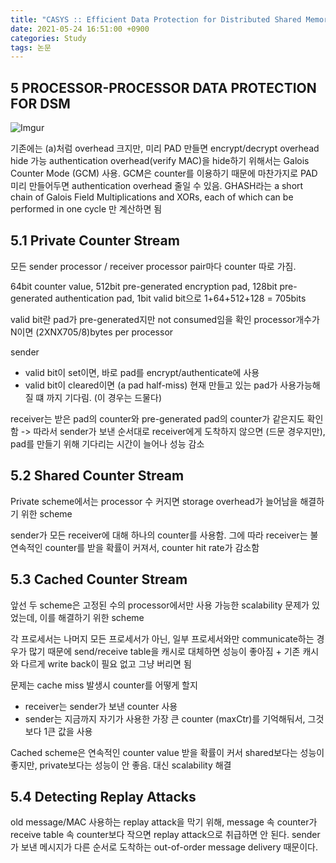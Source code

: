 ```yaml
---
title: "CASYS :: Efficient Data Protection for Distributed Shared Memory Multiprocessors"
date: 2021-05-24 16:51:00 +0900
categories: Study
tags: 논문
---
```


## 5 PROCESSOR-PROCESSOR DATA PROTECTION FOR DSM

![Imgur](https://imgur.com/KxHunsl.png)

기존에는 (a)처럼 overhead 크지만, 미리 PAD 만들면 encrypt/decrypt overhead hide 가능
authentication overhead(verify MAC)을 hide하기 위해서는 Galois Counter Mode (GCM) 사용. GCM은 counter를 이용하기 때문에 마찬가지로 PAD 미리 만들어두면 authentication overhead 줄일 수 있음. GHASH라는 a short chain of Galois Field Multiplications and XORs, each of which can
be performed in one cycle 만 계산하면 됨

## 5.1 Private Counter Stream

모든 sender processor / receiver processor pair마다 counter 따로 가짐.

64bit counter value, 512bit pre-generated encryption pad, 128bit pre-generated authentication pad, 1bit valid bit으로 1+64+512+128 = 705bits

valid bit란 pad가 pre-generated지만 not consumed임을 확인
processor개수가 N이면 (2XNX705/8)bytes per processor

sender
- valid bit이 set이면, 바로 pad를 encrypt/authenticate에 사용
- valid bit이 cleared이면 (a pad half-miss) 현재 만들고 있는 pad가 사용가능해질 떄 까지 기다림. (이 경우는 드물다)

receiver는 받은 pad의 counter와 pre-generated pad의 counter가 같은지도 확인함
-> 따라서 sender가 보낸 순서대로 receiver에게 도착하지 않으면 (드문 경우지만), pad를 만들기 위해 기다리는 시간이 늘어나 성능 감소

## 5.2 Shared Counter Stream

Private scheme에서는 processor 수 커지면 storage overhead가 늘어남을 해결하기 위한 scheme

sender가 모든 receiver에 대해 하나의 counter를 사용함. 그에 따라 receiver는 불연속적인 counter를 받을 확률이 커져서, counter hit rate가 감소함

## 5.3 Cached Counter Stream

앞선 두 scheme은 고정된 수의 processor에서만 사용 가능한 scalability 문제가 있었는데, 이를 해결하기 위한 scheme

각 프로세서는 나머지 모든 프로세서가 아닌, 일부 프로세서와만 communicate하는 경우가 많기 때문에 send/receive table을 캐시로 대체하면 성능이 좋아짐 + 기존 캐시와 다르게 write back이 필요 없고 그냥 버리면 됨

문제는 cache miss 발생시 counter를 어떻게 할지
- receiver는 sender가 보낸 counter 사용
- sender는 지금까지 자기가 사용한 가장 큰 counter (maxCtr)를 기억해둬서, 그것보다 1큰 값을 사용

Cached scheme은 연속적인 counter value 받을 확률이 커서 shared보다는 성능이 좋지만, private보다는 성능이 안 좋음.
대신 scalability 해결

## 5.4 Detecting Replay Attacks

old message/MAC 사용하는 replay attack을 막기 위해, message 속 counter가 receive table 속 counter보다 작으면 replay attack으로 취급하면 안 된다. sender가 보낸 메시지가 다른 순서로 도착하는 out-of-order message delivery 때문이다.


